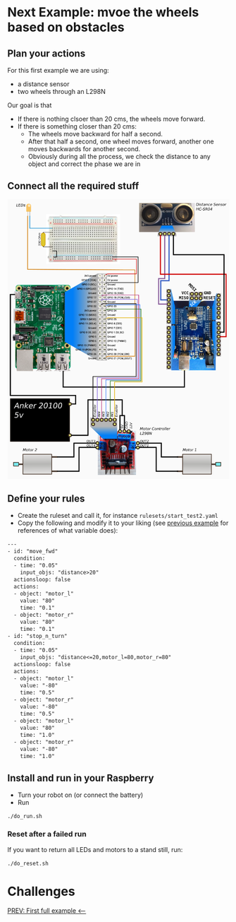 # Next Example: mvoe the wheels based on obstacles

## Plan your actions

For this first example we are using:
- a distance sensor
- two wheels through an L298N

Our goal is that 
- If there is nothing clsoer than 20 cms, the wheels move forward.
- If there is something closer than 20 cms:
  - The wheels move backward for half a second.
  - After that half a second, one wheel moves forward, another one moves backwards for another second.
  - Obviously during all the process, we check the distance to any object and correct the phase we are in

## Connect all the required stuff

![Connection diagram](../img/diagram.test2.png)  

## Define your rules
- Create the ruleset and call it, for instance `rulesets/start_test2.yaml`
- Copy the following and modify it to your liking (see [previous example](./005_FirstExample.md) for references of what variable does):
```
--- 
- id: "move_fwd"
  condition:
  - time: "0.05" 
    input_objs: "distance>20"
  actionsloop: false
  actions:
  - object: "motor_l"
    value: "80"
    time: "0.1"
  - object: "motor_r"
    value: "80"
    time: "0.1"
- id: "stop_n_turn"
  condition:
  - time: "0.05" 
    input_objs: "distance<=20,motor_l=80,motor_r=80"
  actionsloop: false
  actions:
  - object: "motor_l"
    value: "-80"
    time: "0.5"
  - object: "motor_r"
    value: "-80"
    time: "0.5"
  - object: "motor_l"
    value: "80"
    time: "1.0"
  - object: "motor_r"
    value: "-80"
    time: "1.0"
```

## Install and run in your Raspberry
- Turn your robot on (or connect the battery)
- Run
```
./do_run.sh
```

### Reset after a failed run
If you want to return all LEDs and motors to a stand still, run:
```
./do_reset.sh
```

# Challenges

[PREV: First full example <--](005_FirstExample.md)

